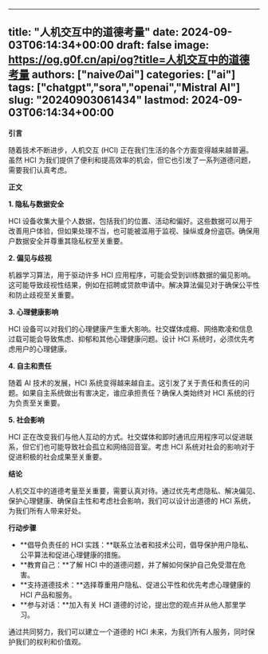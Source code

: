 
---
title: "人机交互中的道德考量"
date: 2024-09-03T06:14:34+00:00
draft: false
image: https://og.g0f.cn/api/og?title=人机交互中的道德考量
authors: ["naiveのai"]
categories: ["ai"]
tags: ["chatgpt","sora","openai","Mistral AI"]
slug: "20240903061434"
lastmod: 2024-09-03T06:14:34+00:00
---
**引言**

随着技术不断进步，人机交互 (HCI) 正在我们生活的各个方面变得越来越普遍。虽然 HCI 为我们提供了便利和提高效率的机会，但它也引发了一系列道德问题，需要我们认真考虑。

**正文**

**1. 隐私与数据安全**

HCI 设备收集大量个人数据，包括我们的位置、活动和偏好。这些数据可以用于改善用户体验，但如果处理不当，也可能被滥用于监视、操纵或身份盗窃。确保用户数据安全并尊重其隐私权至关重要。

**2. 偏见与歧视**

机器学习算法，用于驱动许多 HCI 应用程序，可能会受到训练数据的偏见影响。这可能导致歧视性结果，例如在招聘或贷款申请中。解决算法偏见对于确保公平性和防止歧视至关重要。

**3. 心理健康影响**

HCI 设备可以对我们的心理健康产生重大影响。社交媒体成瘾、网络欺凌和信息过载可能会导致焦虑、抑郁和其他心理健康问题。设计 HCI 系统时，必须优先考虑用户的心理健康。

**4. 自主和责任**

随着 AI 技术的发展，HCI 系统变得越来越自主。这引发了关于责任和责任的问题。如果自主系统做出有害决定，谁应承担责任？确保人类始终对 HCI 系统的行为负责至关重要。

**5. 社会影响**

HCI 正在改变我们与他人互动的方式。社交媒体和即时通讯应用程序可以促进联系，但它们也可能导致社会孤立和网络回音室。考虑 HCI 系统对社会的影响对于促进积极的社会成果至关重要。

**结论**

人机交互中的道德考量至关重要，需要认真对待。通过优先考虑隐私、解决偏见、保护心理健康、确保自主性和考虑社会影响，我们可以设计出道德的 HCI 系统，为我们所有人带来好处。

**行动步骤**

* **倡导负责任的 HCI 实践：**联系立法者和技术公司，倡导保护用户隐私、公平算法和促进心理健康的措施。
* **教育自己：**了解 HCI 中的道德问题，并了解如何保护自己免受潜在危害。
* **支持道德技术：**选择尊重用户隐私、促进公平性和优先考虑心理健康的 HCI 产品和服务。
* **参与对话：**加入有关 HCI 道德的讨论，提出您的观点并从他人那里学习。

通过共同努力，我们可以建立一个道德的 HCI 未来，为我们所有人服务，同时保护我们的权利和价值观。